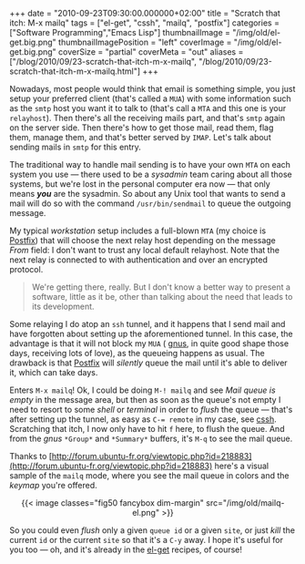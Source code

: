 +++
date = "2010-09-23T09:30:00.000000+02:00"
title = "Scratch that itch: M-x mailq"
tags = ["el-get", "cssh", "mailq", "postfix"]
categories = ["Software Programming","Emacs Lisp"]
thumbnailImage = "/img/old/el-get.big.png"
thumbnailImagePosition = "left"
coverImage = "/img/old/el-get.big.png"
coverSize = "partial"
coverMeta = "out"
aliases = ["/blog/2010/09/23-scratch-that-itch-m-x-mailq",
           "/blog/2010/09/23-scratch-that-itch-m-x-mailq.html"]
+++

Nowadays, most people would think that email is something simple, you just
setup your preferred client (that's called a 
`MUA`) with some information such
as the 
`smtp` host you want it to talk to (that's call a 
`MTA` and this one is
your 
`relayhost`). Then there's all the receiving mails part, and that's 
`smtp`
again on the server side. Then there's how to get those mail, read them,
flag them, manage them, and that's better served by 
`IMAP`. Let's talk about
sending mails in 
`smtp` for this entry.

The traditional way to handle mail sending is to have your own 
`MTA` on each
system you use — there used to be a 
*sysadmin* team caring about all those
systems, but we're lost in the personal computer era now — that only means
***you*** are the sysadmin. So about any Unix tool that wants to send a mail will
do so with the command 
`/usr/bin/sendmail` to queue the outgoing message.

My typical 
*workstation* setup includes a full-blown 
`MTA` (my choice is
[Postfix](http://www.postfix.com/)) that will choose the next relay host depending on the message 
*From*
field: I don't want to trust any local default relayhost. Note that the next
relay is connected to with authentication and over an encrypted protocol.

> We're getting there, really. But I don't know a better way to present a
> software, little as it be, other than talking about the need that leads to
> its development.


Some relaying I do atop an 
`ssh` tunnel, and it happens that I send mail and
have forgotten about setting up the aforementioned tunnel. In this case, the
advantage is that it will not block my 
`MUA` (
[gnus](http://gnus.org/), in quite good shape those
days, receiving lots of love), as the queueing happens as usual. The
drawback is that 
[Postfix](http://www.postfix.com/) will 
*silently* queue the mail until it's able to
deliver it, which can take days.

Enters 
`M-x mailq`! Ok, I could be doing 
`M-! mailq` and see 
*Mail queue is empty*
in the message area, but then as soon as the queue's not empty I need to
resort to some 
*shell* or 
*terminal* in order to 
*flush* the queue — that's after
setting up the tunnel, as easy as 
`C-= remote` in my case, see
[cssh](http://github.com/dimitri/cssh). Scratching that itch, I now only have to hit 
`f` here, to flush the
queue. And from the 
*gnus* 
`*Group*` and 
`*Summary*` buffers, it's 
`M-q` to see the
mail queue.

Thanks to 
[http://forum.ubuntu-fr.org/viewtopic.php?id=218883](http://forum.ubuntu-fr.org/viewtopic.php?id=218883) here's a visual
sample of the 
`mailq` mode, where you see the mail queue in colors and the
*keymap* you're offered.

<center>
{{< image classes="fig50 fancybox dim-margin" src="/img/old/mailq-el.png" >}}
</center>

So you could even 
*flush* only a given 
`queue id` or a given 
`site`, or just 
*kill*
the current 
`id` or the current 
`site` so that it's a 
`C-y` away. I hope it's
useful for you too — oh, and it's already in the 
[el-get](http://github.com/dimitri/el-get) recipes, of course!
